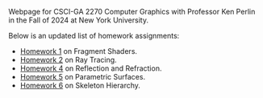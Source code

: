 Webpage for CSCI-GA 2270 Computer Graphics with Professor Ken Perlin in the Fall of 2024 at New York University.

Below is an updated list of homework assignments:
- [Homework 1](https://giancarlo-pereira.github.io/graphics/hw1/index.html) on Fragment Shaders.
- [Homework 2](https://giancarlo-pereira.github.io/graphics/hw2/index.html) on Ray Tracing.
- [Homework 4](https://giancarlo-pereira.github.io/graphics/hw4/quadric_objects.html) on Reflection and Refraction.
- [Homework 5](https://giancarlo-pereira.github.io/graphics/hw5/index.html) on Parametric Surfaces.
- [Homework 6](https://giancarlo-pereira.github.io/graphics/hw6/index.html) on Skeleton Hierarchy.